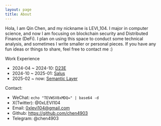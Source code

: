 ```yaml
---
layout: page
title: About
---
```


Hola, I am Qin Chen, and my nickname is LEVI_104. I major in computer science, and now I am focusing on blockchain security and Distributed Finance (DeFi). I plan on using this space to conduct some technical analysis, and sometimes I write smaller or personal pieces. If you have any fun ideas or things to share, feel free to contact me :)

Work Experience
- 2024-04 ~ 2024-10: [D23E](https://d23e.ch/)
- 2024-10 ~ 2025-01: [Salus](https://salusec.io/)
- 2025-02 ~ now: [Semantic Layer](https://semanticlayer.io/)

Contact:

- WeChat: `echo "TEVWSV8xMDQ=" | base64 -d`
- X(Twitter): @0xLEVI104
- Email: 0xlevi104@gmail.com
- Github: https://github.com/chen4903
- Telegram: @chen4903
